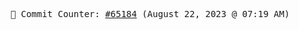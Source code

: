 <p align="center">
    <samp>
        📮 Commit Counter: <a href="https://github.com/Javascript-void0/Javascript-void0/commits/main">#65184</a> (August 22, 2023 @ 07:19 AM)
    </samp>
</p>
